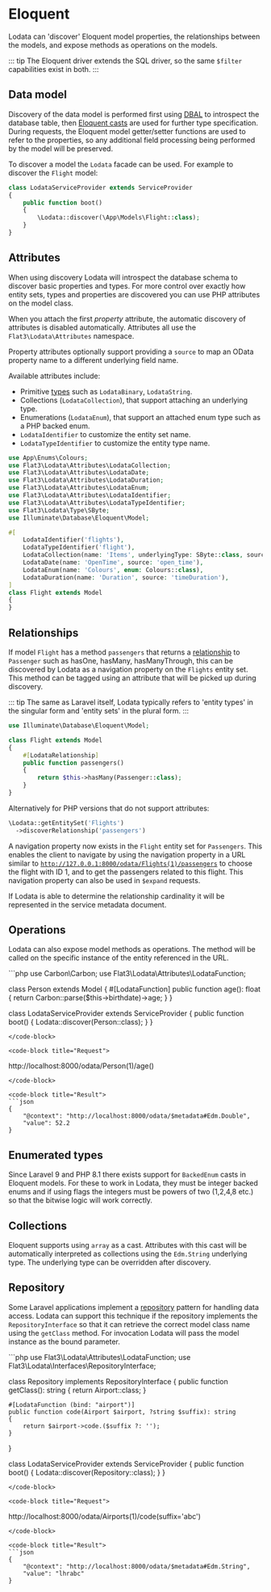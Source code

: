 # Eloquent

Lodata can 'discover' Eloquent model properties, the relationships between the models, and expose methods as operations
on the models.

::: tip
The Eloquent driver extends the SQL driver, so the same `$filter` capabilities exist in both.
:::

## Data model

Discovery of the data model is
performed first using [DBAL](https://www.doctrine-project.org/projects/doctrine-dbal/en/2.12/index.html) to
introspect the database table, then [Eloquent casts](https://laravel.com/docs/8.x/eloquent-mutators#custom-casts)
are used for further type specification. During requests, the Eloquent model getter/setter functions are used
to refer to the properties, so any additional field processing being performed by the model will be preserved.

To discover a model the `Lodata` facade can be used. For example to discover the `Flight` model:

```php
class LodataServiceProvider extends ServiceProvider
{
    public function boot()
    {
        \Lodata::discover(\App\Models\Flight::class);
    }
}
```

## Attributes

When using discovery Lodata will introspect the database schema to discover basic properties and types.
For more control over exactly how entity sets, types and properties are discovered you can use PHP attributes on the
model class.

When you attach the first _property_ attribute, the automatic discovery of attributes is disabled automatically.
Attributes all use the `Flat3\Lodata\Attributes` namespace.

Property attributes optionally support providing a `source` to map an OData property name to a different
underlying field name.

Available attributes include:

* Primitive [types](../types/README.md) such as `LodataBinary`, `LodataString`.
* Collections (`LodataCollection`), that support attaching an underlying type.
* Enumerations (`LodataEnum`), that support an attached enum type such as a PHP backed enum.
* `LodataIdentifier` to customize the entity set name.
* `LodataTypeIdentifier` to customize the entity type name.

```php
use App\Enums\Colours;
use Flat3\Lodata\Attributes\LodataCollection;
use Flat3\Lodata\Attributes\LodataDate;
use Flat3\Lodata\Attributes\LodataDuration;
use Flat3\Lodata\Attributes\LodataEnum;
use Flat3\Lodata\Attributes\LodataIdentifier;
use Flat3\Lodata\Attributes\LodataTypeIdentifier;
use Flat3\Lodata\Type\SByte;
use Illuminate\Database\Eloquent\Model;

#[
    LodataIdentifier('flights'),
    LodataTypeIdentifier('flight'),
    LodataCollection(name: 'Items', underlyingType: SByte::class, source: 'items'),
    LodataDate(name: 'OpenTime', source: 'open_time'),
    LodataEnum(name: 'Colours', enum: Colours::class),
    LodataDuration(name: 'Duration', source: 'timeDuration'),
]
class Flight extends Model
{
}
```

## Relationships

If model `Flight` has a method `passengers` that returns a
[relationship](https://laravel.com/docs/8.x/eloquent-relationships) to `Passenger` such as hasOne, hasMany,
hasManyThrough, this can be discovered by Lodata as a navigation property on the `Flights` entity set. This method
can be tagged using an attribute that will be picked up during discovery.

::: tip
The same as Laravel itself, Lodata typically refers to 'entity types' in the singular form and 'entity sets' in
the plural form.
:::

```php
use Illuminate\Database\Eloquent\Model;

class Flight extends Model
{
    #[LodataRelationship]
    public function passengers()
    {
        return $this->hasMany(Passenger::class);
    }
}
```

Alternatively for PHP versions that do not support attributes:

```php
\Lodata::getEntitySet('Flights')
  ->discoverRelationship('passengers')
```

A navigation property now exists in the `Flight` entity set for `Passengers`. This enables the client to
navigate by using the navigation property in a URL similar to
[`http://127.0.0.1:8000/odata/Flights(1)/passengers`](http://127.0.0.1:8000/odata/Flights(1)/passengers)
to choose the flight with ID 1, and to get the passengers related to this flight. This navigation property can
also be used in `$expand` requests.

If Lodata is able to determine the relationship cardinality it will be represented in the service metadata
document.

## Operations

Lodata can also expose model methods as operations. The method will be called on the specific instance of the entity
referenced in the URL.

<code-group>
<code-block title="Code">
```php
use Carbon\Carbon;
use Flat3\Lodata\Attributes\LodataFunction;

class Person extends Model {
    #[LodataFunction]
    public function age(): float {
        return Carbon::parse($this->birthdate)->age;
    }
}

class LodataServiceProvider extends ServiceProvider
{
    public function boot()
    {
        Lodata::discover(Person::class);
    }
}
```
</code-block>

<code-block title="Request">
```
http://localhost:8000/odata/Person(1)/age()
```
</code-block>

<code-block title="Result">
```json
{
    "@context": "http://localhost:8000/odata/$metadata#Edm.Double",
    "value": 52.2
}
```
</code-block>
</code-group>

## Enumerated types

Since Laravel 9 and PHP 8.1 there exists support for `BackedEnum` casts in Eloquent models. For these to work
in Lodata, they must be integer backed enums and if using flags the integers must be powers of two (1,2,4,8 etc.) so
that the bitwise logic will work correctly.

## Collections

Eloquent supports using `array` as a cast. Attributes with this cast will be automatically interpreted as collections
using the `Edm.String` underlying type. The underlying type can be overridden after discovery.

## Repository

Some Laravel applications implement a [repository](https://www.twilio.com/blog/repository-pattern-in-laravel-application)
pattern for handling data access. Lodata can support this technique if the repository implements the
`RepositoryInterface` so that it can retrieve the correct model class name using the `getClass` method. For
invocation Lodata will pass the model instance as the bound parameter.

<code-group>
<code-block title="Code">
```php
use Flat3\Lodata\Attributes\LodataFunction;
use Flat3\Lodata\Interfaces\RepositoryInterface;

class Repository implements RepositoryInterface
{
    public function getClass(): string
    {
        return Airport::class;
    }

    #[LodataFunction (bind: "airport")]
    public function code(Airport $airport, ?string $suffix): string
    {
        return $airport->code.($suffix ?: '');
    }
}

class LodataServiceProvider extends ServiceProvider
{
    public function boot()
    {
        Lodata::discover(Repository::class);
    }
}
```
</code-block>

<code-block title="Request">
```
http://localhost:8000/odata/Airports(1)/code(suffix='abc')
```
</code-block>

<code-block title="Result">
```json
{
    "@context": "http://localhost:8000/odata/$metadata#Edm.String",
    "value": "lhrabc"
}
```
</code-block>
</code-group>
